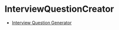 # InterviewQuestionCreator

- [Interview Question Generator](./screenshots/InterviewQuestionGenerator.png)